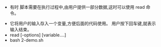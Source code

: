 - 有时 脚本需要在执行过程中,由用户提供一部分数据,这时可以使用 read 命令。

* 它将用户的输入存入一个变量,方便后面的代码使用。 用户按下回车键,就表示输入结束。
* read [-options] [variable....]
* bash 2-demo.sh
